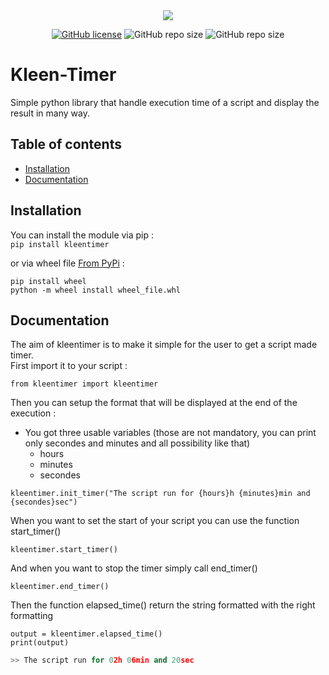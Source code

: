 <div align="center">
  <img src="https://raw.githubusercontent.com/Edenskull/KleenTimer/master/.github/_static/KleenTimer.png">
</div>

<div align="center">

[![GitHub license](https://img.shields.io/github/license/Edenskull/KleenTimer?color=blue&style=for-the-badge)](https://github.com/Edenskull/KleenTimer/blob/master/LICENSE)
![GitHub repo size](https://img.shields.io/github/repo-size/Edenskull/KleenTimer?color=green&style=for-the-badge)
![GitHub repo size](https://img.shields.io/badge/Python-3.6%20%7C%203.7-yellow?style=for-the-badge)

</div>

# Kleen-Timer
Simple python library that handle execution time of a script and display the result in many way.

## Table of contents
* [Installation](#installation)
* [Documentation](#documentation)

## Installation

You can install the module via pip :  
```pip install kleentimer```

or via wheel file [From PyPi](https://pypi.org/project/KleenTimer/#modal-close) :  
```
pip install wheel
python -m wheel install wheel_file.whl
```

## Documentation

The aim of kleentimer is to make it simple for the user to get a script made timer.  
First import it to your script : 
```PYTHON3
from kleentimer import kleentimer
```

Then you can setup the format that will be displayed at the end of the execution : 

* You got three usable variables (those are not mandatory, you can print only secondes and minutes and all possibility like that)
    * hours
    * minutes
    * secondes
```PYTHON3
kleentimer.init_timer("The script run for {hours}h {minutes}min and {secondes}sec")
```

When you want to set the start of your script you can use the function start_timer()

```PYTHON3
kleentimer.start_timer()
```

And when you want to stop the timer simply call end_timer()

```PYTHON3
kleentimer.end_timer()
```

Then the function elapsed_time() return the string formatted with the right formatting

```PYTHON3
output = kleentimer.elapsed_time()
print(output)
```

```PYTHON
>> The script run for 02h 06min and 20sec
```

